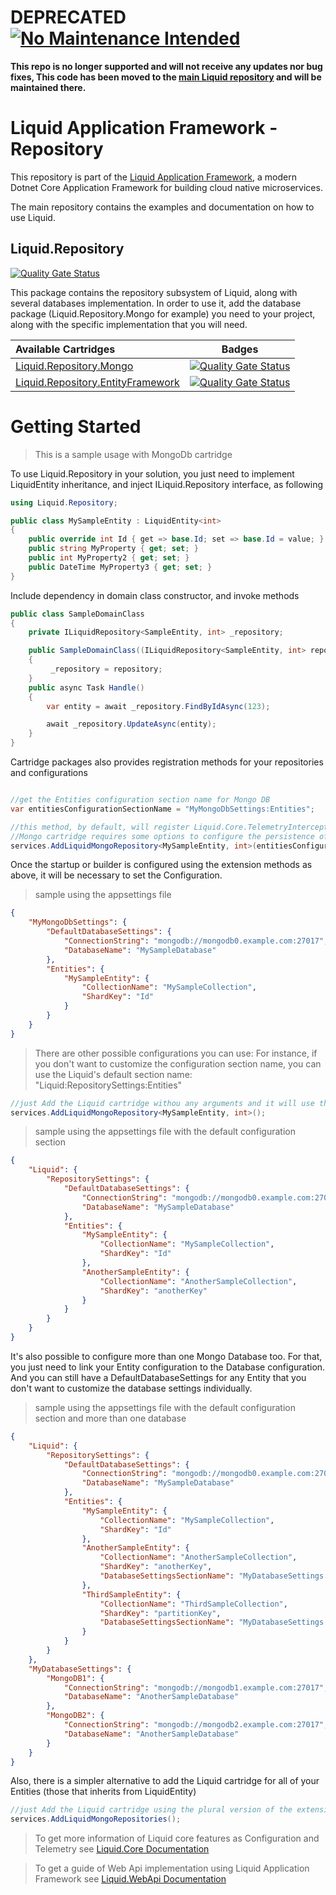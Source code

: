 # DEPRECATED [![No Maintenance Intended](http://unmaintained.tech/badge.svg)](http://unmaintained.tech/)
**This repo is no longer supported and will not receive any updates nor bug fixes, This code has been moved to the [main Liquid repository](https://github.com/Avanade/Liquid-Application-Framework) and will be maintained there.**

Liquid Application Framework - Repository
====================================

This repository is part of the [Liquid Application Framework](https://github.com/Avanade/Liquid-Application-Framework), a modern Dotnet Core Application Framework for building cloud native microservices.

The main repository contains the examples and documentation on how to use Liquid.

Liquid.Repository
-----------------
[![Quality Gate Status](https://sonarcloud.io/api/project_badges/measure?project=Avanade_Liquid.Repository&metric=alert_status)](https://sonarcloud.io/dashboard?id=Avanade_Liquid.Repository) 

This package contains the repository subsystem of Liquid, along with several databases implementation. In order to use it, add the database package (Liquid.Repository.Mongo for example) you need to your project, along with the specific implementation that you will need.

|Available Cartridges|Badges|
|:--|--|
|[Liquid.Repository.Mongo](https://github.com/Avanade/Liquid.Repository/tree/main/src/Liquid.Repository.Mongo)|[![Quality Gate Status](https://sonarcloud.io/api/project_badges/measure?project=Avanade_Liquid.Repository.Mongo&metric=alert_status)](https://sonarcloud.io/dashboard?id=Avanade_Liquid.Repository.Mongo)|
|[Liquid.Repository.EntityFramework](https://github.com/Avanade/Liquid.Repository/tree/main/src/Liquid.Repository.EntityFramework)|[![Quality Gate Status](https://sonarcloud.io/api/project_badges/measure?project=Avanade_Liquid.Repository.EntityFramework&metric=alert_status)](https://sonarcloud.io/dashboard?id=Avanade_Liquid.Repository.EntityFramework)|

 Getting Started
 ==
>This is a sample usage with MongoDb cartridge

To use Liquid.Repository in your solution, you just need to implement LiquidEntity inheritance, and inject ILiquid.Repository interface, as following
```C#
using Liquid.Repository;
```
```C#
public class MySampleEntity : LiquidEntity<int>
{
    public override int Id { get => base.Id; set => base.Id = value; }
    public string MyProperty { get; set; }
    public int MyProperty2 { get; set; }
    public DateTime MyProperty3 { get; set; }        
}
```

Include dependency in domain class constructor, and invoke methods

```C#
public class SampleDomainClass 
{
    private ILiquidRepository<SampleEntity, int> _repository;

    public SampleDomainClass((ILiquidRepository<SampleEntity, int> repository)
    {
         _repository = repository;
    }
    public async Task Handle()
    {        
        var entity = await _repository.FindByIdAsync(123);

        await _repository.UpdateAsync(entity);
    }
}
```
Cartridge packages also provides registration methods for your repositories and configurations
```C#

//get the Entities configuration section name for Mongo DB
var entitiesConfigurationSectionName = "MyMongoDbSettings:Entities";

//this method, by default, will register Liquid.Core.TelemetryInterceptor (you can avoid that passing activateTelemetry: false as an argument)
//Mongo cartridge requires some options to configure the persistence of this Entity
services.AddLiquidMongoRepository<MySampleEntity, int>(entitiesConfigurationSectionName);
```
Once the startup or builder is configured using the extension methods as above, it will be necessary to set the Configuration. 
> sample using the appsettings file
```Json
{
    "MyMongoDbSettings": {
        "DefaultDatabaseSettings": {
            "ConnectionString": "mongodb://mongodb0.example.com:27017",
            "DatabaseName": "MySampleDatabase"
        },
        "Entities": {
            "MySampleEntity": {
                "CollectionName": "MySampleCollection",
                "ShardKey": "Id"
            }
        }
    }
}
```
> There are other possible configurations you can use:
For instance, if you don't want to customize the configuration section name, you can use the Liquid's default section name: "Liquid:RepositorySettings:Entities"
```C#
//just Add the Liquid cartridge withou any arguments and it will use the default configuration section name
services.AddLiquidMongoRepository<MySampleEntity, int>();
```
> sample using the appsettings file with the default configuration section
```Json
{
    "Liquid": {
        "RepositorySettings": {
            "DefaultDatabaseSettings": {
                "ConnectionString": "mongodb://mongodb0.example.com:27017",
                "DatabaseName": "MySampleDatabase"
            },
            "Entities": {
                "MySampleEntity": {
                    "CollectionName": "MySampleCollection",
                    "ShardKey": "Id"
                },
                "AnotherSampleEntity": {
                    "CollectionName": "AnotherSampleCollection",
                    "ShardKey": "anotherKey"
                }
            }
        }
    }
}
```
It's also possible to configure more than one Mongo Database too. For that, you just need to link your Entity configuration to the Database configuration.
And you can still have a DefaultDatabaseSettings for any Entity that you don't want to customize the database settings individually.
> sample using the appsettings file with the default configuration section and more than one database
```Json
{
    "Liquid": {
        "RepositorySettings": {
            "DefaultDatabaseSettings": {
                "ConnectionString": "mongodb://mongodb0.example.com:27017",
                "DatabaseName": "MySampleDatabase"
            },
            "Entities": {
                "MySampleEntity": {
                    "CollectionName": "MySampleCollection",
                    "ShardKey": "Id"
                },
                "AnotherSampleEntity": {
                    "CollectionName": "AnotherSampleCollection",
                    "ShardKey": "anotherKey",
                    "DatabaseSettingsSectionName": "MyDatabaseSettings:MongoDB1"
                },
                "ThirdSampleEntity": {
                    "CollectionName": "ThirdSampleCollection",
                    "ShardKey": "partitionKey",
                    "DatabaseSettingsSectionName": "MyDatabaseSettings:MongoDB2"
                }
            }
        }
    },
    "MyDatabaseSettings": {
        "MongoDB1": {
            "ConnectionString": "mongodb://mongodb1.example.com:27017",
            "DatabaseName": "AnotherSampleDatabase"
        },
        "MongoDB2": {
            "ConnectionString": "mongodb://mongodb2.example.com:27017",
            "DatabaseName": "AnotherSampleDatabase"
        }
    }
}
```
Also, there is a simpler alternative to add the Liquid cartridge for all of your Entities (those that inherits from LiquidEntity)
```C#
//just Add the Liquid cartridge using the plural version of the extension method
services.AddLiquidMongoRepositories();
```


>To get more information of Liquid core features as Configuration and Telemetry see [Liquid.Core Documentation](https://github.com/Avanade/Liquid.Core#readme)

>To get a guide of Web Api implementation using Liquid Application Framework see [Liquid.WebApi Documentation](https://github.com/Avanade/Liquid.WebApi#readme)
